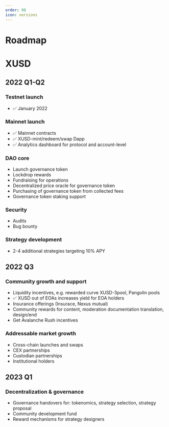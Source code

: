 ```yaml
---
order: 98
icon: versions
---
```

# Roadmap

# XUSD
## 2022 Q1-Q2
### Testnet launch
* :white_check_mark: January 2022
### Mainnet launch
* :white_check_mark: Mainnet contracts
* :white_check_mark: XUSD-mint/redeem/swap Dapp
* :white_check_mark: Analytics dashboard for protocol and account-level
### DAO core
* Launch governance token
* Lockdrop rewards
* Fundraising for operations
* Decentralized price oracle for governance token
* Purchasing of governance token from collected fees
* Governance token staking support
### Security
* Audits
* Bug bounty
### Strategy development
* 2-4 additional strategies targeting 10% APY

## 2022 Q3
### Community growth and support
* Liquidity incentives, e.g. rewarded curve XUSD-3pool, Pangolin pools
* :white_check_mark: XUSD out of EOAs increases yield for EOA holders
* Insurance offerings (Insurace, Nexus mutual)
* Community rewards for content, moderation documentation translation, design/end
* Get Avalanche Rush incentives
### Addressable market growth
* Cross-chain launches and swaps
* CEX partnerships
* Custodian partnerships
* Institutional holders

## 2023 Q1
### Decentralization & governance
* Governance handovers for: tokenomics, strategy selection, strategy proposal
* Community development fund
* Reward  mechanisms for strategy designers

